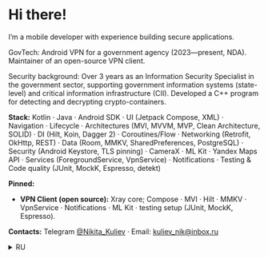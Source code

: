 # Hi there!

I’m a mobile developer with experience building secure applications.  

GovTech: Android VPN for a government agency (2023—present, NDA). Maintainer of an open-source VPN client.

Security background: Over 3 years as an Information Security Specialist in the government sector, supporting government information systems (state-level) and critical information infrastructure (CII). Developed a C++ program for detecting and decrypting crypto-containers.

**Stack:** Kotlin · Java · Android SDK · UI (Jetpack Compose, XML) · Navigation · Lifecycle · Architectures (MVI, MVVM, MVP, Clean Architecture, SOLID) · DI (Hilt, Koin, Dagger 2) · Coroutines/Flow · Networking (Retrofit, OkHttp, REST) · Data (Room, MMKV, SharedPreferences, PostgreSQL) · Security (Android Keystore, TLS pinning) · CameraX · ML Kit · Yandex Maps API · Services (ForegroundService, VpnService) · Notifications · Testing & Code quality (JUnit, MockK, Espresso, detekt)

**Pinned:**  
- **VPN Client (open source):** Xray core; Compose · MVI · Hilt · MMKV · VpnService · Notifications · ML Kit · testing setup (JUnit, MockK, Espresso).

**Contacts:** Telegram [@Nikita_Kuliev](https://t.me/Nikita_Kuliev) · Email: kuliev_nik@inbox.ru

<details>
  <summary>RU</summary>

Я мобильный разработчик с опытом создания защищённых приложений. 

Опыт: VPN для госорганов (Android, 2023—н.в., NDA). Поддерживаю open-source VPN-клиент.

Опыт в ИБ: Более 3 лет специалистом по защите информации в госсекторе, сопровождение ГИС и объектов КИИ. Разработал программу для поиска и дешифрования криптоконтейнеров (С++).

**Стек:** Kotlin · Java · Android SDK · UI (Jetpack Compose, XML) · Navigation · Lifecycle · Architectures (MVI, MVVM, MVP, Clean Architecture, SOLID) · DI (Hilt, Koin, Dagger 2) · Coroutines/Flow · Networking (Retrofit, OkHttp, REST) · Data (Room, MMKV, SharedPreferences, PostgreSQL) · Security (Android Keystore, TLS pinning) · CameraX · ML Kit · Yandex Maps API · Services (ForegroundService, VpnService) · Notifications · Testing & Code quality (JUnit, MockK, Espresso, detekt)

**Pinned:**  
- **VPN-клиент (open source):** Xray core; Compose · MVI · Hilt · MMKV · VpnService · Notifications · ML Kit · тестирование (JUnit, MockK, Espresso).  

**Контакты:** Telegram [@Nikita_Kuliev](https://t.me/Nikita_Kuliev) · Email: kuliev_nik@inbox.ru
</details>
